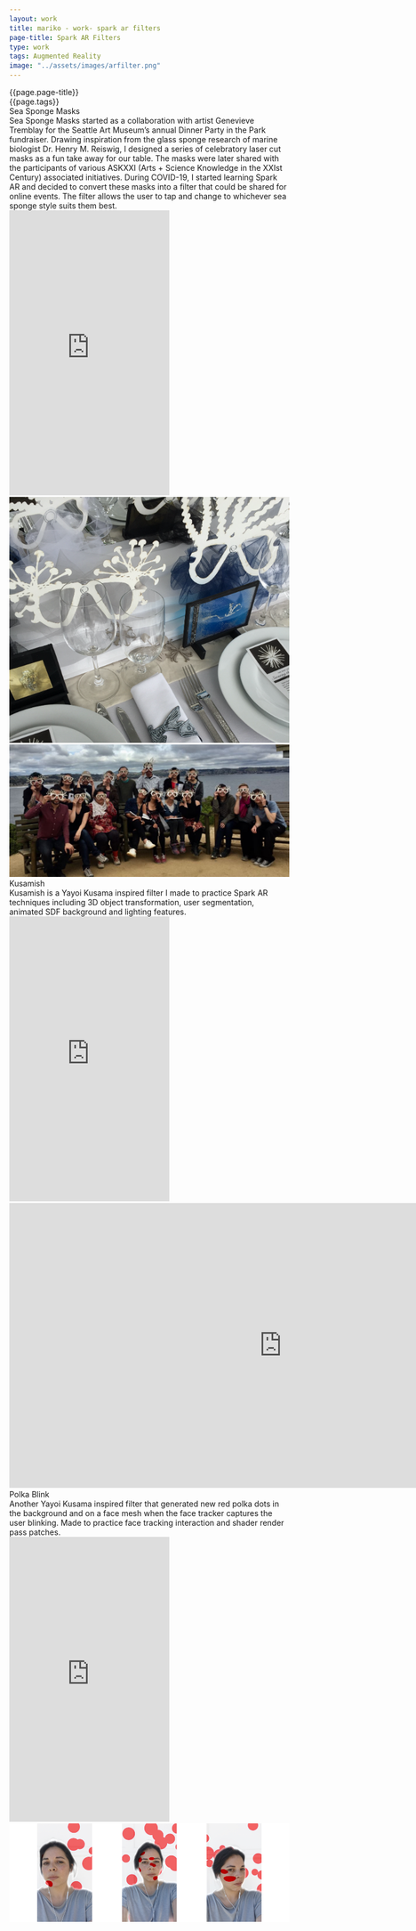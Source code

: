 ```yaml
---
layout: work
title: mariko - work- spark ar filters
page-title: Spark AR Filters
type: work
tags: Augmented Reality
image: "../assets/images/arfilter.png"
---
```

<div class="wrapper">
  <div class="project-title">
    {{page.page-title}}
  </div>
  <div class="project-type sm-space">
    {{page.tags}}
  </div>
  <div class="body-type project-pad space"></div>
  <div class="spark-block">
    <div class="spark-text">
      <div class="project-tags project-type">Sea Sponge Masks</div>
      <div id="sponge-text" class="sake-txt">Sea Sponge Masks started as a collaboration with artist Genevieve Tremblay for the Seattle Art Museum’s annual Dinner Party in the Park fundraiser. Drawing inspiration from the glass sponge research of marine biologist Dr. Henry M. Reiswig, I designed a series of celebratory laser cut masks as a fun take away for our table. The masks were later shared with the participants of various ASKXXI (Arts + Science Knowledge in the XXIst Century) associated initiatives. During COVID-19, I started learning Spark AR and decided to convert these masks into a filter that could be shared for online events. The filter allows the user to tap and change to whichever sea sponge style suits them best.</div>
    </div>
    <iframe title="vimeo-player" src="https://player.vimeo.com/video/565818804?autoplay=1&loop=1&autopause=0&muted=1" width="288" height="512" frameborder="0" allowfullscreen></iframe>
  </div>
  <div class="spark-imgs"><img src="../assets/images/Rectangle 226.png"><img src="../assets/images/Rectangle 230.png"></div>
<div class="main-content">

<div class="spark-block">
  <div class="spark-text">
    <div class="project-tags project-type">Kusamish</div>
    <div id="sponge-text" class="sake-txt">Kusamish is a Yayoi Kusama inspired filter I made to practice Spark AR techniques including 3D object transformation, user segmentation, animated SDF background and lighting features.</div>
  </div>
  <iframe title="vimeo-player" src="https://player.vimeo.com/video/565809260?autoplay=1&loop=1&autopause=0&muted=1" width="288" height="512" frameborder="0" allowfullscreen></iframe>


</div>

<div class="spark-block">
<iframe title="vimeo-player" src="https://player.vimeo.com/video/565909587?autoplay=1&loop=1&autopause=0&muted=1" width="980" height="512" frameborder="0" allowfullscreen></iframe>
</div>
  <div class="spark-block">
    <div class="spark-text">
      <div class="project-tags project-type">Polka Blink</div>
      <div id="sponge-text" class="sake-txt">Another Yayoi Kusama inspired filter that generated new red polka dots in the background and on a face mesh when the face tracker captures the user blinking. Made to practice face tracking interaction and  shader render pass patches.</div>
    </div>
    <iframe title="vimeo-player" src="https://player.vimeo.com/video/566294422?autoplay=1&loop=1&autopause=0&muted=1" width="288" height="512" frameborder="0" allowfullscreen></iframe>


  </div>
  <div style="padding: 90px auto;margin-bottom:90px"><img src="../assets/images/reddots.png"></div>
</div>
</div>
<!-- /.blurb -->
<script src="https://player.vimeo.com/api/player.js"></script>
<script>

</script>
